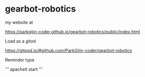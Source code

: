# gearbot-robotics


my website at

https://parkgijin-coder.github.io/gearbot-robotics/public/index.html




Load as a gitod

https://gitpod.io/#github.com/ParkGijin-coder/gearbot-robotics

Reminder type

'''
apachetl start
'''
